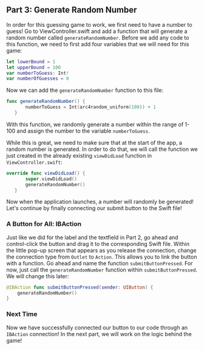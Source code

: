 ## Part 3: Generate Random Number

In order for this guessing game to work, we first need to have a number to guess! Go to ViewController.swift and add a function that will generate a random number called `generateRandomNumber`. Before we add any code to this function, we need to first add four variables that we will need for this game:

```swift
let lowerBound = 1
let upperBound = 100
var numberToGuess: Int!
var numberOfGuesses = 0
```
Now we can add the `generateRandomNumber` function to this file:

```swift
func generateRandomNumber() {
       numberToGuess = Int(arc4random_uniform(100)) + 1
   }
```
With this function, we randomly generate a number within the range of 1-100 and assign the number to the variable `numberToGuess`.

While this is great, we need to make sure that at the start of the app, a random number is generated. In order to do that, we will call the function we just created in the already existing `viewDidLoad` function in `ViewController.swift`:

```swift
override func viewDidLoad() {
       super.viewDidLoad()
       generateRandomNumber()
   }
```

Now when the application launches, a number will randomly be generated! Let's continue by finally connecting our submit button to the Swift file!

### A Button for All: IBAction
Just like we did for the label and the textfield in Part 2, go ahead and control-click the button and drag it to the corresponding Swift file. Within the little pop-up screen that appears as you release the connection, change the connection type from `Outlet` to `Action`. This allows you to link the button with a function. Go ahead and name the function `submitButtonPressed`. For now, just call the `generateRandomNumber` function within `submitButtonPressed`. We will change this later:

```swift
@IBAction func submitButtonPressed(sender: UIButton) {
    generateRandomNumber()
}
```
### Next Time

Now we have successfully connected our button to our code through an `IBAction` connection! In the next part, we will work on the logic behind the game!
